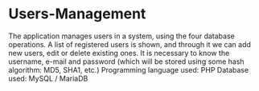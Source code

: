 # Users-Management
The application manages users in a system, using the four database operations. A list of registered users is shown, and through it we can add new users, edit or delete existing ones.   It is necessary to know the username, e-mail and password (which will be stored using some hash algorithm: MD5, SHA1, etc.)  Programming language used: PHP Database used: MySQL / MariaDB
